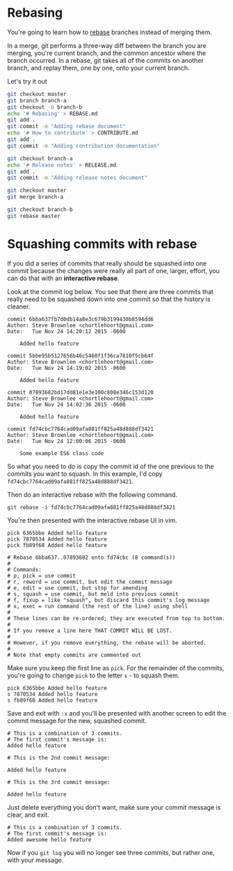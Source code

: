 # Rebasing

You're going to learn how to [rebase](https://www.git-scm.com/book/en/v2/Git-Branching-Rebasing) branches instead of merging them.

In a merge, git performs a three-way diff between the branch you are merging, you're current branch, and the common ancestor where the branch occurred. In a rebase, git takes all of the commits on another branch, and replay them, one by one, onto your current branch.

Let's try it out

```bash
git checkout master
git branch branch-a
git checkout -b branch-b
echo '# Rebasing' > REBASE.md
git add .
git commit -m "Adding rebase document"
echo '# How to contribute' > CONTRIBUTE.md
git add .
git commit -m "Adding contribution documentation"

git checkout branch-a
echo '# Release notes' > RELEASE.md
git add .
git commit -m "Adding release notes document"

git checkout master
git merge branch-a

git checkout branch-b
git rebase master
```

# Squashing commits with rebase

If you did a series of commits that really should be squashed into one commit because the changes were really all part of one, larger, effort, you can do that with an **interactive rebase**.

Look at the commit log below. You see that there are three commits that really need to be squashed down into one commit so that the history is cleaner.

```
commit 6bba637fb7d0db14a8e3c679b3199430b8594dd6
Author: Steve Brownlee <chortlehoort@gmail.com>
Date:   Tue Nov 24 14:20:12 2015 -0600

    Added hello feature

commit 5bbe95b5127656b46c5460f1f36ca7810f5cb64f
Author: Steve Brownlee <chortlehoort@gmail.com>
Date:   Tue Nov 24 14:19:02 2015 -0600

    Added hello feature

commit 07893682bd17dd81e1e3e100c808e346c153d120
Author: Steve Brownlee <chortlehoort@gmail.com>
Date:   Tue Nov 24 14:02:36 2015 -0600

    Added hello feature

commit fd74cbc7764cad09afa881ff825a48d888df3421
Author: Steve Brownlee <chortlehoort@gmail.com>
Date:   Tue Nov 24 12:00:06 2015 -0600

    Some example ES6 class code
```

So what you need to do is copy the commit id of the one previous to the commits you want to squash. In this example, I'd copy `fd74cbc7764cad09afa881ff825a48d888df3421`.

Then do an interactive rebase with the following command.

`git rebase -i fd74cbc7764cad09afa881ff825a48d888df3421`

You're then presented with the interactive rebase UI in vim.

```
pick 6365bbe Added hello feature
pick 7870534 Added hello feature
pick fb89f68 Added hello feature

# Rebase 6bba637..07893682 onto fd74cbc (8 command(s))
#
# Commands:
# p, pick = use commit
# r, reword = use commit, but edit the commit message
# e, edit = use commit, but stop for amending
# s, squash = use commit, but meld into previous commit
# f, fixup = like "squash", but discard this commit's log message
# x, exec = run command (the rest of the line) using shell
#
# These lines can be re-ordered; they are executed from top to bottom.
#
# If you remove a line here THAT COMMIT WILL BE LOST.
#
# However, if you remove everything, the rebase will be aborted.
#
# Note that empty commits are commented out
```

Make sure you keep the first line as `pick`. For the remainder of the commits, you're going to change `pick` to the letter `s` - to squash them.

```
pick 6365bbe Added hello feature
s 7870534 Added hello feature
s fb89f68 Added hello feature
```

Save and exit with `:x` and you'll be presented with another screen to edit the commit message for the new, squashed commit.

```
# This is a combination of 3 commits.
# The first commit's message is:
Added hello feature

# This is the 2nd commit message:

Added hello feature

# This is the 3rd commit message:

Added hello feature
```

Just delete everything you don't want, make sure your commit message is clear, and exit.

```
# This is a combination of 3 commits.
# The first commit's message is:
Added awesome hello feature

```

Now if you `git log` you will no longer see three commits, but rather one, with your message.